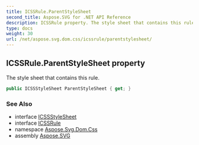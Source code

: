```yaml
---
title: ICSSRule.ParentStyleSheet
second_title: Aspose.SVG for .NET API Reference
description: ICSSRule property. The style sheet that contains this rule
type: docs
weight: 30
url: /net/aspose.svg.dom.css/icssrule/parentstylesheet/
---
```

## ICSSRule.ParentStyleSheet property

The style sheet that contains this rule.

```csharp
public ICSSStyleSheet ParentStyleSheet { get; }
```

### See Also

* interface [ICSSStyleSheet](../../icssstylesheet/)
* interface [ICSSRule](../)
* namespace [Aspose.Svg.Dom.Css](../../icssrule/)
* assembly [Aspose.SVG](../../../)
